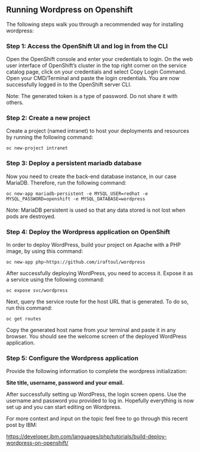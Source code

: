 ## Running Wordpress on Openshift

The following steps walk you through a recommended way for installing wordpress:

### Step 1: Access the OpenShift UI and log in from the CLI

Open the OpenShift console and enter your credentials to login. On the web user interface of OpenShift’s cluster in the top right corner on the service catalog page, click on your credentials and select Copy Login Command. Open your CMD/Terminal and paste the login credentials. You are now successfully logged in to the OpenShift server CLI.

Note: The generated token is a type of password. Do not share it with others.

### Step 2: Create a new project

Create a project (named intranet) to host your deployments and resources by running the following command:

```
oc new-project intranet
```

### Step 3: Deploy a persistent mariadb database

Now you need to create the back-end database instance, in our case MariaDB. Therefore, run the following command:

```
oc new-app mariadb-persistent -e MYSQL_USER=redhat -e MYSQL_PASSWORD=openshift -e MYSQL_DATABASE=wordpress
```

Note: MariaDB persistent is used so that any data stored is not lost when pods are destroyed.

### Step 4: Deploy the Wordpress application on OpenShift

In order to deploy WordPress, build your project on Apache with a PHP image, by using this command:

```
oc new-app php~https://github.com/iraftoul/wordpress
```

After successfully deploying WordPress, you need to access it. Expose it as a service using the following command:

```
oc expose svc/wordpress
```

Next, query the service route for the host URL that is generated. To do so, run this command:

```
oc get routes
```

Copy the generated host name from your terminal and paste it in any browser. You should see the welcome screen of the deployed WordPress application.

### Step 5: Configure the Wordpress application

Provide the following information to complete the wordpress initialization:

**Site title, username, password and your email.**

After successfully setting up WordPress, the login screen opens. Use the username and password you provided to log in. Hopefully everything is now set up and you can start editing on Wordpress.

For more context and input on the topic feel free to go through this recent post by IBM:

https://developer.ibm.com/languages/php/tutorials/build-deploy-wordpress-on-openshift/
